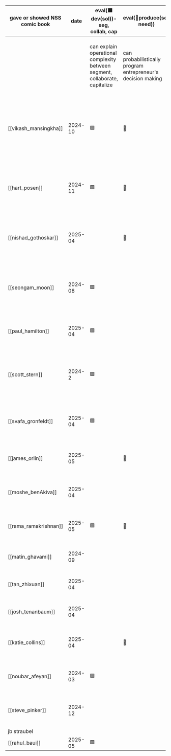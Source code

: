 
| gave or showed NSS comic book | date    | eval(🟩dev(sol))- seg, collab, cap                                          | eval(🔴produce(sol, need))                                   | eval(🔴distribute(sol, need))                                                                                                                 | eval(🟣dev(need))                                               | cost 💸 | (🟩+🔴+🟣)/💸 | Explanation why                                                                                                                                                                                 |
| ----------------------------- | ------- | --------------------------------------------------------------------------- | ------------------------------------------------------------ | --------------------------------------------------------------------------------------------------------------------------------------------- | --------------------------------------------------------------- | ------- | ------------- | ----------------------------------------------------------------------------------------------------------------------------------------------------------------------------------------------- |
|                               |         | can explain operational complexity between segment, collaborate, capitalize | can probabilistically program entrepreneur's decision making | can distribute product of my vision: theorize, produce, evaluate bayesian decision making tools using probabilistic program for entrepreneurs | i trust their feedback of my product (theory, tool, evaluation) |         |               |                                                                                                                                                                                                 |
| [[vikash_mansingkha]]         | 2024-10 | 🟩                                                                          | 🔴                                                           | 🔴                                                                                                                                            | 🟣                                                              | 💸      | 4.0           | Strong understanding of solution development with technical expertise in probabilistic modeling. Has both production and distribution capabilities, and shows interest in adopting the product. |
| [[hart_posen]]                | 2024-11 | 🟩                                                                          | 🔴                                                           |                                                                                                                                               | 🟣                                                              | 💸      | 3.0           | Excellent grasp of operational complexity. Can model entrepreneurial decisions well and is likely to provide useful feedback as a potential customer.                                           |
| [[nishad_gothoskar]]          | 2025-04 |                                                                             | 🔴                                                           |                                                                                                                                               | 🟣                                                              | 💸      | 2.0           | Strong in production capabilities for probabilistic modeling. Shows potential as an early adopter who could provide valuable feedback.                                                          |
| [[seongam_moon]]              | 2024-08 | 🟩                                                                          |                                                              | 🔴                                                                                                                                            | 🟣                                                              | 💸      | 3.0           | Good understanding of segmentation, collaboration, and capitalization due to experience in supply chain management, venture capital decision etc.                                               |
| [[paul_hamilton]]             | 2025-04 | 🟩                                                                          |                                                              |                                                                                                                                               |                                                                 | 💸      | 2.0           | Understands solution development aspects and shows interest in becoming a customer/adopter.                                                                                                     |
| [[scott_stern]]               | 2024-2  | 🟩                                                                          |                                                              | 🔴                                                                                                                                            | 🟣                                                              | 💸      | 3.0           | Excellent understanding of operational complexity. Strong in both production and distribution capabilities but may not be an early adopter.                                                     |
| [[svafa_gronfeldt]]           | 2025-04 | 🟩                                                                          |                                                              | 🔴                                                                                                                                            |                                                                 | 💸      | 2.0           | Good grasp of solution development and strong distribution capabilities, but not indicated as a potential customer.                                                                             |
| [[james_orlin]]               | 2025-05 |                                                                             | 🔴                                                           |                                                                                                                                               |                                                                 | 💸      | 1.0           | Skilled in probabilistic modeling for entrepreneur decision-making, but lacks other evaluated strengths.                                                                                        |
| [[moshe_benAkiva]]            | 2025-04 |                                                                             |                                                              |                                                                                                                                               |                                                                 | 💸      | 1.0           | Strong in production/probabilistic modeling but doesn't show development or adoption potential.                                                                                                 |
| [[rama_ramakrishnan]]         | 2025-05 | 🟩                                                                          | 🔴                                                           | 🔴                                                                                                                                            | 🟣                                                              | 💸💸    | 2.0           | Comprehensive skills across all areas, but higher cost for evaluation makes ROI lower.                                                                                                          |
| [[matin_ghavami]]             | 2024-09 |                                                                             |                                                              |                                                                                                                                               | 🟣                                                              | 💸💸    | 1.0           | Good at production and shows adoption potential, but higher evaluation cost.                                                                                                                    |
| [[tan_zhixuan]]               | 2025-04 |                                                                             |                                                              |                                                                                                                                               | 🟣                                                              | 💸💸    | 1.0           | Strong in production with potential for adoption, but higher cost for evaluation.                                                                                                               |
| [[josh_tenanbaum]]            | 2025-04 |                                                                             |                                                              | 🔴                                                                                                                                            | 🟣                                                              | 💸💸    | 1.0           | Good distribution capabilities and potential customer, but higher evaluation cost.                                                                                                              |
| [[katie_collins]]             | 2025-04 |                                                                             | 🔴                                                           |                                                                                                                                               |                                                                 | 💸💸    | 0.5           | Production capabilities but lacks other evaluated attributes and has higher evaluation cost.                                                                                                    |
| [[noubar_afeyan]]             | 2024-03 | 🟩                                                                          |                                                              | 🔴                                                                                                                                            | 🟣                                                              | 💸💸    | 2.0           | Exceptional across all evaluation metrics but requires more resources for high-fidelity evaluation.                                                                                             |
| [[steve_pinker]]              | 2024-12 |                                                                             |                                                              | 🔴                                                                                                                                            | 🟣                                                              | 💸💸    | 1.0           | Strong distribution capabilities and potential as customer, but higher evaluation cost.                                                                                                         |
| jb straubel                   |         |                                                                             |                                                              |                                                                                                                                               |                                                                 |         |               |                                                                                                                                                                                                 |
| [[rahul_baui]]                | 2025-05 | 🟩                                                                          |                                                              |                                                                                                                                               |                                                                 |         |               |                                                                                                                                                                                                 |
